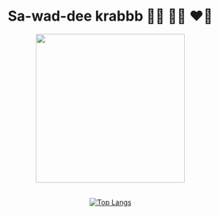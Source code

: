 
<div id="header" align="center">
  <h1> Sa-wad-dee krabbb 🙏🏻 🤘🏻 ❤️‍🔥</h1>
  <img src="https://media.giphy.com/media/gui67fZ3xIneM/giphy.gif" width="300"/>

  <div width="200"> 
  &nbsp;
  </div>
  
  [![Top Langs](https://github-readme-stats.vercel.app/api/top-langs/?username=TanatornZ&layout=compact)](https://github.com/anuraghazra/github-readme-stats)
   
</div>

